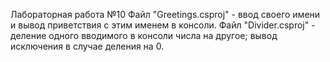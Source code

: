 Лабораторная работа №10
Файл "Greetings.csproj" - ввод своего имени и вывод приветствия с этим именем в консоли.
Файл "Divider.csproj" - деление одного вводимого в консоли числа на другое; вывод исключения в случае деления на 0.
